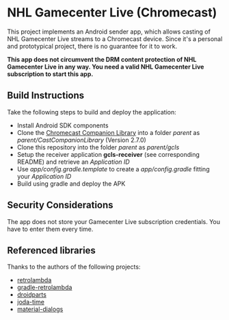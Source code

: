 NHL Gamecenter Live (Chromecast)
===============================

This project implements an Android sender app, which allows casting of NHL Gamecenter Live streams
 to a Chromecast device. Since it's a personal and prototypical project, there is no guarantee for
 it to work.

**This app does not circumvent the DRM content protection of NHL Gamecenter Live in any way. You
 need a valid NHL Gamecenter Live subscription to start this app.**

Build Instructions
--------------------------------

Take the following steps to build and deploy the application:

 * Install Android SDK components
 * Clone the [Chromecast Companion Library](https://github.com/googlecast/CastCompanionLibrary-android)
 into a folder *parent* as *parent/CastCompanionLibrary* (Version 2.7.0)
 * Clone this repository into the folder *parent* as *parent/gcls*
 * Setup the receiver application **gcls-receiver** (see corresponding README) and retrieve an *Application ID*
 * Use *app/config.gradle.template* to create a *app/config.gradle* fitting your *Application ID*
 * Build using gradle and deploy the APK

Security Considerations
--------------------------------

The app does not store your Gamecenter Live subscription credentials. You have to enter them every time.

Referenced libraries
--------------------------------

Thanks to the authors of the following projects:

 * [retrolambda](https://github.com/orfjackal/retrolambda)
 * [gradle-retrolambda](https://github.com/evant/gradle-retrolambda)
 * [droidparts](https://github.com/yanchenko/droidparts)
 * [joda-time](https://github.com/dlew/joda-time-android)
 * [material-dialogs](https://github.com/afollestad/material-dialogs)
